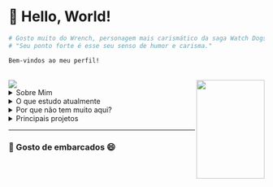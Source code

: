 # 👋 Hello, World!

```python
# Gosto muito do Wrench, personagem mais carismático da saga Watch Dogs 2
# "Seu ponto forte é esse seu senso de humor e carisma."
```

`Bem-vindos ao meu perfil!`

<br>

<img align="center" src="https://github-readme-stats.vercel.app/api?username=artumosgoc&show_icons=true&theme=dracula&include_all_commits=true&count_private=false"/>
<img align="right" src="https://i.pinimg.com/originals/d4/c4/79/d4c479420a04d57fd9d2e049419dbace.gif" width="134" height="194"/>

<details>
  <summary>Sobre Mim</summary>

- Aluno da [Codaqui](https://www.codaqui.dev/)
- Ex-aluno da Fundação [Educere](https://www.educere.org.br/home)

</details>

<details>
  <summary>O que estudo atualmente</summary>

`C#` `C++` `Python`

<img src="https://miro.medium.com/v2/resize:fit:640/format:webp/1*y0vsHN6OaVsrRJpN-xeWaA.png" width="40" height="40"/>
<img src="https://user-images.githubusercontent.com/42747200/46140125-da084900-c26d-11e8-8ea7-c45ae6306309.png" width="35" height="40"/>
<img src="https://cdn-icons-png.flaticon.com/512/5968/5968350.png" width="35" height="40"/>

</details>

<details>
  <summary>Por que não tem muito aqui?</summary>
  <br>

- Utilizo o GitHub principalmente para subir atividades escolares e trabalhos do dia a dia.

</details>

<details>
  <summary>Principais projetos</summary>
  <br>

- [Upermanently](https://github.com/ArtumosGOC/Upermanently)
- [Tutor](https://github.com/codaqui/tutor)
- [Boletim Diário Segurança](https://github.com/codaqui/boletim-diario-seguranca)
- [Sexta-Feira | Descontinuado](https://github.com/ArtumosGOC/Sexta-Feira)

</details>


---

### 🚀 Gosto de embarcados 😄

